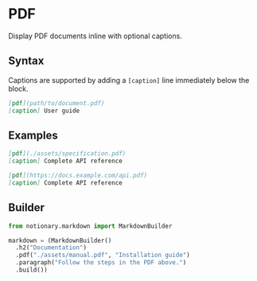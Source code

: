 # PDF

Display PDF documents inline with optional captions.

## Syntax

Captions are supported by adding a `[caption]` line immediately below the block.

```markdown
[pdf](path/to/document.pdf)
[caption] User guide
```

## Examples

```markdown
[pdf](./assets/specification.pdf)
[caption] Complete API reference

[pdf](https://docs.example.com/api.pdf)
[caption] Complete API reference
```

## Builder

```python
from notionary.markdown import MarkdownBuilder

markdown = (MarkdownBuilder()
  .h2("Documentation")
  .pdf("./assets/manual.pdf", "Installation guide")
  .paragraph("Follow the steps in the PDF above.")
  .build())
```

